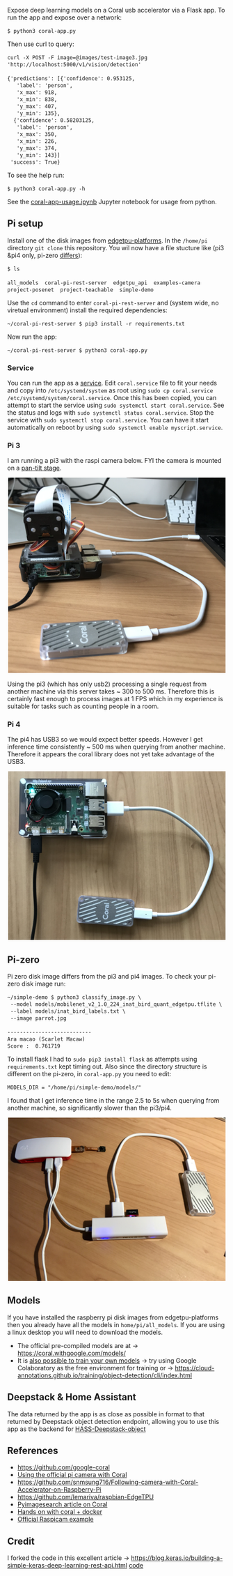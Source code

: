 Expose deep learning models on a Coral usb accelerator via a Flask app. To run the app and expose over a network: 
```
$ python3 coral-app.py
```
Then use curl to query:
```
curl -X POST -F image=@images/test-image3.jpg 'http://localhost:5000/v1/vision/detection'

{'predictions': [{'confidence': 0.953125,
   'label': 'person',
   'x_max': 918,
   'x_min': 838,
   'y_max': 407,
   'y_min': 135},
  {'confidence': 0.58203125,
   'label': 'person',
   'x_max': 350,
   'x_min': 226,
   'y_max': 374,
   'y_min': 143}]
 'success': True}
```

To see the help run:
```
$ python3 coral-app.py -h
```

See the [coral-app-usage.ipynb](https://github.com/robmarkcole/coral-pi-rest-server/blob/master/coral-app-usage.ipynb) Jupyter notebook for usage from python.

## Pi setup
Install one of the disk images from [edgetpu-platforms](https://github.com/google-coral/edgetpu-platforms). In the `/home/pi` directory `git clone` this repository. You wil now have a file stucture like (pi3 &pi4 only, pi-zero [differs](https://github.com/google-coral/edgetpu-platforms/issues/13)):
```
$ ls

all_models  coral-pi-rest-server  edgetpu_api  examples-camera  project-posenet  project-teachable  simple-demo
```

Use the `cd` command to enter `coral-pi-rest-server` and (system wide, no viretual environment) install the required dependencies:
```
~/coral-pi-rest-server $ pip3 install -r requirements.txt
```
Now run the app:
```
~/coral-pi-rest-server $ python3 coral-app.py
```
### Service
You can run the app as a [service](https://www.raspberrypi.org/documentation/linux/usage/systemd.md). Edit `coral.service` file to fit your needs and copy into `/etc/systemd/system` as root using `sudo cp coral.service /etc/systemd/system/coral.service`. Once this has been copied, you can attempt to start the service using `sudo systemctl start coral.service`. See the status and logs with `sudo systemctl status coral.service`. Stop the service with `sudo systemctl stop coral.service`. You can have it start automatically on reboot by using `sudo systemctl enable myscript.service`.

### Pi 3
I am running a pi3 with the raspi camera below. FYI the camera is mounted on a [pan-tilt stage](https://shop.pimoroni.com/products/pan-tilt-hat).

<p align="center">
<img src="https://github.com/robmarkcole/coral-pi-rest-server/blob/master/images/my_setup.png" width="500">
</p>

Using the pi3 (which has only usb2) processing a single request from another machine via this server takes ~ 300 to 500 ms. Therefore this is certainly fast enough to process images at 1 FPS which in my experience is suitable for tasks such as counting people in a room.

### Pi 4
The pi4 has USB3 so we would expect better speeds. However I get inference time consistently ~ 500 ms when querying from another machine. Therefore it appears the coral library does not yet take advantage of the USB3.

<p align="center">
<img src="https://github.com/robmarkcole/coral-pi-rest-server/blob/master/images/pi4.jpg" width="500">
</p>

## Pi-zero
Pi zero disk image differs from the pi3 and pi4 images. To check your pi-zero disk image run:
```
~/simple-demo $ python3 classify_image.py \
 --model models/mobilenet_v2_1.0_224_inat_bird_quant_edgetpu.tflite \
 --label models/inat_bird_labels.txt \
 --image parrot.jpg

---------------------------
Ara macao (Scarlet Macaw)
Score :  0.761719
```
To install flask I had to `sudo pip3 install flask` as attempts using `requirements.txt` kept timing out. Also since the directory structure is different on the pi-zero, in `coral-app.py` you need to edit:
```
MODELS_DIR = "/home/pi/simple-demo/models/"
```
I found that I get inference time in the range 2.5 to 5s when querying from another machine, so significantly slower than the pi3/pi4.

<p align="center">
<img src="https://github.com/robmarkcole/coral-pi-rest-server/blob/master/images/pi-zero.jpg" width="500">
</p>

## Models
If you have installed the raspberry pi disk images from edgetpu-platforms then you already have all the models in `home/pi/all_models`. If you are using a linux desktop you will need to download the models.
* The official pre-compiled models are at -> https://coral.withgoogle.com/models/
* It is [also possible to train your own models](https://coral.withgoogle.com/tutorials/edgetpu-models-intro/) -> try using Google Colaboratory as the free environment for training or -> https://cloud-annotations.github.io/training/object-detection/cli/index.html

## Deepstack & Home Assistant
The data returned by the app is as close as possible in format to that returned by Deepstack object detection endpoint, allowing you to use this app as the backend for [HASS-Deepstack-object](https://github.com/robmarkcole/HASS-Deepstack-object)

## References
* https://github.com/google-coral
* [Using the official pi camera with Coral](https://github.com/nickoala/edgetpu-on-pi)
* https://github.com/snmsung716/Following-camera-with-Coral-Accelerator-on-Raspberry-Pi
* https://github.com/lemariva/raspbian-EdgeTPU
* [Pyimagesearch article on Coral](https://www.pyimagesearch.com/2019/04/22/getting-started-with-google-corals-tpu-usb-accelerator/)
* [Hands on with coral + docker](https://lemariva.com/blog/2019/04/edge-tpu-coral-usb-accelerator-dockerized)
* [Official Raspicam example](https://github.com/google-coral/examples-camera/blob/master/raspicam/classify_capture.py)

## Credit
I forked the code in this excellent article -> https://blog.keras.io/building-a-simple-keras-deep-learning-rest-api.html [code](https://github.com/jrosebr1/simple-keras-rest-api)
